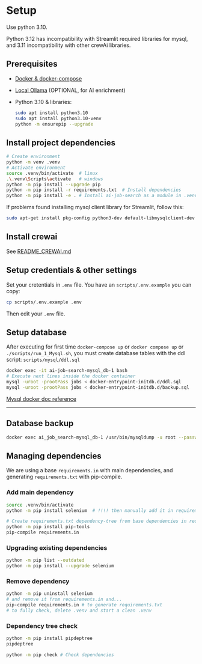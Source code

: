 # Setup

Use python 3.10.

Python 3.12 has incompatibility with Streamlit required libraries for mysql,
and 3.11 incompatibility with other crewAi libraries.

## Prerequisites

- [Docker & docker-compose](https://docs.docker.com/compose/install/)
- [Local Ollama](https://github.com/davidgfolch/OpenAI-local-ollama-chat/blob/main/README_OLLAMA.md) (OPTIONAL, for AI enrichment)
- Python 3.10 & libraries:

    ```bash
    sudo apt install python3.10
    sudo apt install python3.10-venv
    python -m ensurepip --upgrade
    ```

## Install project dependencies

```bash
# Create environment
python -m venv .venv
# Activate environment
source .venv/bin/activate  # linux
.\.venv\Scripts\activate   # windows
python -m pip install --upgrade pip
python -m pip install -r requirements.txt  # Install dependencies
python -m pip install -e . # Install ai-job-search as a module in .venv (in editable mode)
```

If problems found installing mysql client library for Streamlit, follow this:

```bash
sudo apt-get install pkg-config python3-dev default-libmysqlclient-dev build-essential
```

## Install crewai
See [README_CREWAI.md](./README_CREWAI.md)

## Setup credentials & other settings

Set your cretentials in `.env` file.
You have an `scripts/.env.example` you can copy:

```bash
cp scripts/.env.example .env
```

Then edit your `.env` file.

## Setup database

After executing for first time `docker-compose up` or `docker compose up` or `./scripts/run_1_Mysql.sh`, you must create database tables with the ddl script:  `scripts/mysql/ddl.sql`

```bash
docker exec -it ai-job-search-mysql_db-1 bash
# Execute next lines inside the docker container
mysql -uroot -prootPass jobs < docker-entrypoint-initdb.d/ddl.sql
mysql -uroot -prootPass jobs < docker-entrypoint-initdb.d/backup.sql
```

[Mysql docker doc reference](https://hub.docker.com/_/mysql)

--------------

## Database backup

```bash
docker exec ai_job_search-mysql_db-1 /usr/bin/mysqldump -u root --password=rootPass jobs > scripts/backup.sql
```

## Managing dependencies

We are using a base `requirements.in` with main dependencies, and generating `requirements.txt` with pip-compile.

### Add main dependency

```bash
source .venv/bin/activate
python -m pip install selenium  # !!!! then manually add it in requirements.in

# Create requirements.txt dependency-tree from base dependencies in requirements.in
python -m pip install pip-tools
pip-compile requirements.in
```

### Upgrading existing dependencies

```bash
python -m pip list --outdated
python -m pip install --upgrade selenium
```

### Remove dependency

```bash
python -m pip uninstall selenium
# and remove it from requirements.in and...
pip-compile requirements.in # to generate requirements.txt
# to fully check, delete .venv and start a clean .venv
```

### Dependency tree check
```bash
python -m pip install pipdeptree
pipdeptree

python -m pip check # Check dependencies
```
